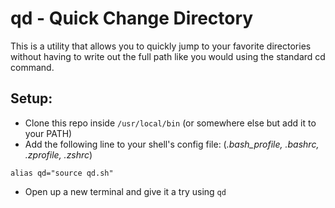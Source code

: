 
# qd - Quick Change Directory

This is a utility that allows you to quickly jump to your favorite directories without having to write out the full path like you would using the standard cd command.

## Setup:
 - Clone this repo inside `/usr/local/bin` (or somewhere else but add it to your PATH)
 - Add the following line to your shell's config file: (*.bash_profile, .bashrc, .zprofile, .zshrc*)
```
alias qd="source qd.sh"
```
 - Open up a new terminal and give it a try using `qd`
